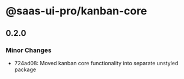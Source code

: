 # @saas-ui-pro/kanban-core

## 0.2.0

### Minor Changes

- 724ad08: Moved kanban core functionality into separate unstyled package
